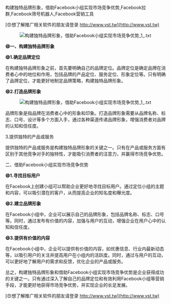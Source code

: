 构建独特品牌形象，借助Facebook小组实现市场竞争优势,Facebook拉群,Facebook筛号机器人,Facebook营销工具

[😍想了解推广相关软件的朋友请登录 http://www.vst.tw](http://www.vst.tw)

 <center><img src="https://vst.tw/MP4/tuiguang/png/3.png" alt="构建独特品牌形象，借助Facebook小组实现市场竞争优势_1_.txt"></center>

**😄一、构建独特品牌形象**

**😄1.确定品牌定位**

在构建独特品牌形象之前，首先要明确自己的品牌定位。品牌定位是确定品牌在消费者心中的地位和作用，包括品牌的产品定位、服务定位、形象定位等。只有明确了品牌定位，才能更好地制定品牌策略，构建独特品牌形象。

**😄2.打造品牌形象**

 <center><img src="https://vst.tw/MP4/tuiguang/png/3.png" alt="构建独特品牌形象，借助Facebook小组实现市场竞争优势_1_.txt"></center>

品牌形象是指品牌在消费者心中的形象和印象。打造品牌形象需要从品牌名称、标志、口号、设计等多个方面入手，通过各种渠道传递品牌形象，增强消费者对品牌的认知和信任度。

3.提供独特的产品或服务

提供独特的产品或服务是构建独特品牌形象的关键之一。只有在产品或服务方面有区别于其他竞争对手的独特性，才能吸引消费者的注意力，并赢得市场竞争优势。

二、借助Facebook小组实现市场竞争优势

**😄1.寻找目标用户**

在Facebook上创建小组可以帮助企业更好地寻找目标用户。通过定位小组的主题和内容，可以吸引潜在的客户，从而提高企业的知名度和曝光度。

**😄2.建立品牌形象**

在Facebook小组中，企业可以展示自己的品牌形象，包括品牌名称、标志、口号等。同时，通过发布有价值的内容，加强与用户的互动，增强企业在用户心中的认知和信任度。

**😄3.提供有价值的内容**

在Facebook小组中，企业可以提供有价值的内容，如优惠信息、行业内最新动态等，以吸引用户的关注并提高用户在小组内的活跃度。同时，通过与用户的互动，可以更好地了解用户的需求和反馈，优化企业的产品或服务。

总之，构建独特品牌形象和借助Facebook小组实现市场竞争优势是企业获得成功的关键之一。只有通过深入了解自己的品牌定位和有效利用Facebook小组等营销手段，才能更好地获得市场竞争优势，并实现企业的长足发展。

[😍想了解推广相关软件的朋友请登录 http://www.vst.tw](http://www.vst.tw)



